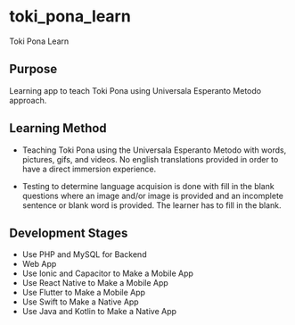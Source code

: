 # toki_pona_learn

Toki Pona Learn

## Purpose

Learning app to teach Toki Pona using Universala Esperanto Metodo approach.

## Learning Method

- Teaching Toki Pona using the Universala Esperanto Metodo with words, pictures, gifs, and videos. No english translations provided in order to have a direct immersion experience.  

- Testing to determine language acquision is done with fill in the blank questions where an image and/or image is provided and an incomplete sentence or blank word is provided.  The learner has to fill in the blank. 

## Development Stages

- Use PHP and MySQL for Backend
- Web App
- Use Ionic and Capacitor to Make a Mobile App
- Use React Native to Make a Mobile App
- Use Flutter to Make a Mobile App
- Use Swift to Make a Native App
- Use Java and Kotlin to Make a Native App
